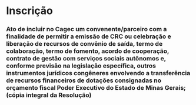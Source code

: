 # Inscrição

### Ato de incluir no Cagec um convenente/parceiro com a finalidade de permitir a emissão de CRC ou celebração e liberação de recursos de convênio de saída, termo de colaboração, termo de fomento, acordo de cooperação, contrato de gestão com serviços sociais autônomos e, conforme previsão na legislação específica, outros instrumentos jurídicos congêneres envolvendo a transferência de recursos financeiros de dotações consignadas no orçamento fiscal Poder Executivo do Estado de Minas Gerais; \(cópia integral da Resolução\)

